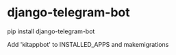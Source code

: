 # django-telegram-bot

pip install django-telegram-bot

Add 'kitappbot' to INSTALLED_APPS and makemigrations

